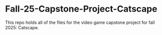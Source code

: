 # Fall-25-Capstone-Project-Catscape
This repo holds all of the files for the video game capstone project for fall 2025: Catscape. 
